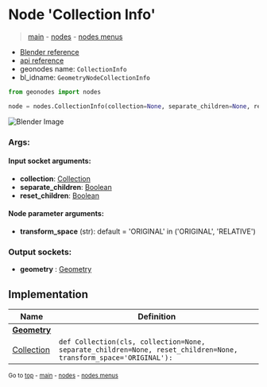# Node 'Collection Info'

> [main](../structure.md) - [nodes](nodes.md) - [nodes menus](nodes_menus.md)

- [Blender reference](https://docs.blender.org/manual/en/latest/modeling/geometry_nodes/input/collection_info.html)
- [api reference](https://docs.blender.org/api/current/bpy.types.GeometryNodeCollectionInfo.html)
- geonodes name: `CollectionInfo`
- bl_idname: `GeometryNodeCollectionInfo`

```python
from geonodes import nodes

node = nodes.CollectionInfo(collection=None, separate_children=None, reset_children=None, transform_space='ORIGINAL')
```

![Blender Image](https://docs.blender.org/manual/en/latest/_images/node-types_GeometryNodeCollectionInfo.webp)

### Args:

#### Input socket arguments:

- **collection**: [Collection](Collection.md)
- **separate_children**: [Boolean](Boolean.md)
- **reset_children**: [Boolean](Boolean.md)

#### Node parameter arguments:

- **transform_space** (str): default = 'ORIGINAL' in ('ORIGINAL', 'RELATIVE')

### Output sockets:

- **geometry** : [Geometry](Geometry.md)

## Implementation

| Name | Definition |
|------|------------|
| **[Geometry](Geometry.md)** |
| [Collection](Geometry.md#Collection-classmethod) | `def Collection(cls, collection=None, separate_children=None, reset_children=None, transform_space='ORIGINAL'):` |

<sub>Go to [top](#node-Collection-Info) - [main](../structure.md) - [nodes](nodes.md) - [nodes menus](nodes_menus.md)</sub>


